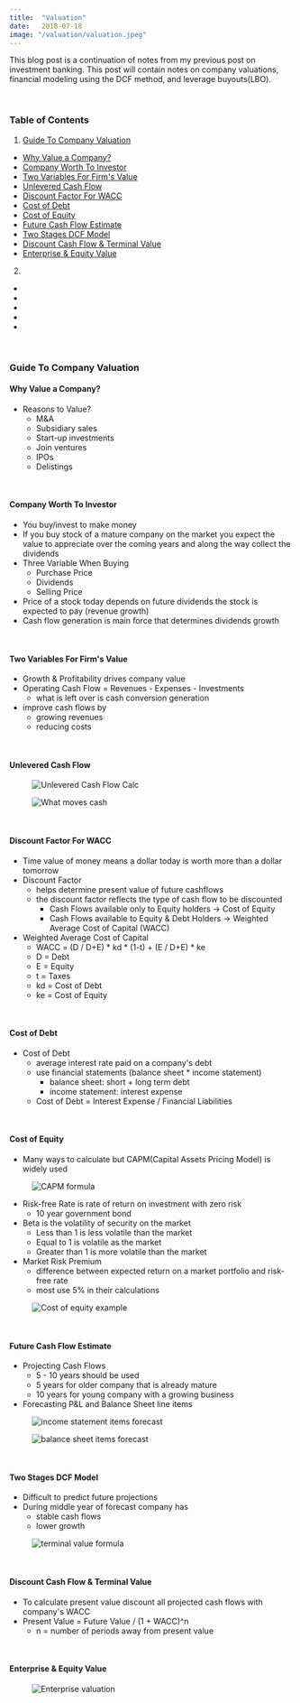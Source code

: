 ```yaml
---
title:  "Valuation"
date:   2018-07-18
image: "/valuation/valuation.jpeg"
---
```

This blog post is a continuation of notes from my previous post on investment banking. This post will contain notes on company valuations, financial modeling using the DCF method, and leverage buyouts(LBO).

<br>

### Table of Contents
 1. [Guide To Company Valuation](#valuation)
 - [Why Value a Company?](#whyval)
 - [Company Worth To Investor](#cotoinvest)
 - [Two Variables For Firm's Value](#twovar)
 - [Unlevered Cash Flow](#uncashflow)
 - [Discount Factor For WACC](#discwacc)
 - [Cost of Debt](#cod)
 - [Cost of Equity](#coeq)
 - [Future Cash Flow Estimate](#cashflowfut)
 - [Two Stages DCF Model](#twodcf)
 - [Discount Cash Flow & Terminal Value](#disccash)
 - [Enterprise & Equity Value](#enterequity)
 2. [](#)
 - [](#)
 - [](#)
 - [](#)
 - [](#)
 - [](#)


<br>

### Guide To Company Valuation <a name="valuation"></a>
#### Why Value a Company? <a name="whyval"></a>
- Reasons to Value?
  - M&A
  - Subsidiary sales
  - Start-up investments
  - Join ventures
  - IPOs
  - Delistings

<br>

#### Company Worth To Investor <a name="cotoinvest"></a>
- You buy/invest to make money
- If you buy stock of a mature company on the market you expect the value to appreciate over the coming years and along the way collect the dividends
- Three Variable When Buying
  - Purchase Price
  - Dividends
  - Selling Price
- Price of a stock today depends on future dividends the stock is expected to pay (revenue growth)
- Cash flow generation is main force that determines dividends growth

<br>

#### Two Variables For Firm's Value <a name="twovar"></a>
- Growth & Profitability drives company value
- Operating Cash Flow = Revenues - Expenses - Investments
  - what is left over is cash conversion generation
- improve cash flows by
  - growing revenues
  - reducing costs

<br>

#### Unlevered Cash Flow <a name="uncashflow"></a>

<figure>
  <img src="/img/posts/valuation/cashflow.png" class="blg-img" alt="Unlevered Cash Flow Calc">
</figure>

<figure>
  <img src="/img/posts/valuation/cashmove.JPG" class="blg-img" alt="What moves cash">
</figure>

<br>

#### Discount Factor For WACC <a name="discwacc"></a>
- Time value of money means a dollar today is worth more than a dollar tomorrow
- Discount Factor
  - helps determine present value of future cashflows
  - the discount factor reflects the type of cash flow to be discounted
    - Cash Flows available only to Equity holders -> Cost of Equity
    - Cash Flows available to Equity & Debt Holders -> Weighted Average Cost of Capital (WACC)
- Weighted Average Cost of Capital
  - WACC = (D / D+E) * kd * (1-t) + (E / D+E) * ke
  - D = Debt
  - E = Equity
  - t = Taxes
  - kd = Cost of Debt
  - ke = Cost of Equity

<br>

#### Cost of Debt <a name="cod"></a>
- Cost of Debt
  - average interest rate paid on a company's debt
  - use financial statements (balance sheet * income statement)
    - balance sheet: short + long term debt
    - income statement: interest expense
  - Cost of Debt = Interest Expense / Financial Liabilities

<br>

#### Cost of Equity <a name="coeq"></a>
- Many ways to calculate but CAPM(Capital Assets Pricing Model) is widely used

<figure>
  <img src="/img/posts/valuation/CAPM.jpg" class="blg-img" alt="CAPM formula">
</figure>

- Risk-free Rate is rate of return on investment with zero risk
  - 10 year government bond
- Beta is the volatility of security on the market
  - Less than 1 is less volatile than the market
  - Equal to 1 is volatile as the market
  - Greater than 1 is more volatile than the market
- Market Risk Premium
  - difference between expected return on a market portfolio and risk-free rate
  - most use 5% in their calculations

<figure>
  <img src="/img/posts/valuation/coeexample.JPG" class="blg-img" alt="Cost of equity example">
</figure>

<br>

#### Future Cash Flow Estimate <a name="cashflowfut"></a>
- Projecting Cash Flows
  - 5 - 10 years should be used
  - 5 years for older company that is already mature
  - 10 years for young company with a growing business
- Forecasting P&L and Balance Sheet line items

<figure>
  <img src="/img/posts/valuation/incomefor.JPG" class="blg-img" alt="income statement items forecast">
</figure>

<figure>
  <img src="/img/posts/valuation/balancefor.JPG" class="blg-img" alt="balance sheet items forecast">
</figure>

<br>

#### Two Stages DCF Model <a name="twodcf"></a>
- Difficult to predict future projections
- During middle year of forecast company has
  - stable cash flows
  - lower growth

<figure>
  <img src="/img/posts/valuation/terminalval.JPG" class="blg-img" alt="terminal value formula">
</figure>

<br>

#### Discount Cash Flow & Terminal Value <a name="disccash"></a>
- To calculate present value discount all projected cash flows with company's WACC
- Present Value = Future Value / (1 + WACC)^n
  - n = number of periods away from present value

<br>

#### Enterprise & Equity Value <a name="enterequity"></a>

<figure>
  <img src="/img/posts/valuation/enterpriseval.png" class="blg-img" alt="Enterprise valuation">
</figure>

<br>
